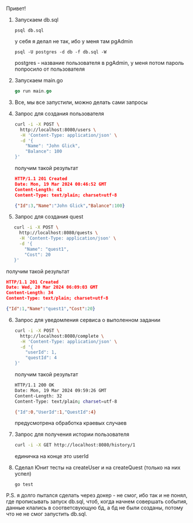 Привет!

1) Запускаем db.sql

   ```pgsql
   psql db.sql
   ```

   у себя я делал не так, ибо у меня там pgAdmin

   ```pgsql
   psql -U postgres -d db -f db.sql -W 
   ```

   postgres - название пользователя в pgAdmin, у меня потом пароль попросило от пользователя
2) Запускаем main.go

   ```go
   go run main.go
   ```
3) Все, мы все запустили, можно делать сами запросы
4) Запрос для создания пользователя

   ```bash
   curl -i -X POST \
     http://localhost:8080/users \
     -H 'Content-Type: application/json' \
     -d '{
       "Name": "John Glick",
       "Balance": 100
   }'
   ```

   получим такой результат

   ```json
   HTTP/1.1 201 Created
   Date: Mon, 19 Mar 2024 00:46:52 GMT
   Content-Length: 41
   Content-Type: text/plain; charset=utf-8

   {"Id":3,"Name":"John Glick","Balance":100}
   ```
5) Запрос для создания quest

```bash
   curl -i -X POST \
     http://localhost:8080/quests \
     -H 'Content-Type: application/json' \
     -d '{
       "Name": "quest1",
       "Cost": 20
   }'
```

   получим такой результат

```json
HTTP/1.1 201 Created
Date: Wed, 20 Mar 2024 06:09:03 GMT
Content-Length: 34
Content-Type: text/plain; charset=utf-8

{"Id":1,"Name":"quest1","Cost":20}
```

6. Запрос для уведомления сервиса о выполенном задании

   ```bash
   curl -i -X POST \
     http://localhost:8080/complete \
     -H 'Content-Type: application/json' \
     -d '{
       "userId": 1,
       "questId": 4
   }'
   ```

   получим такой результат

   ```bash
   HTTP/1.1 200 OK
   Date: Mon, 19 Mar 2024 09:59:26 GMT
   Content-Length: 32
   Content-Type: text/plain; charset=utf-8

   {"Id":0,"UserId":1,"QuestId":4}
   ```

   предусмотрена обработка краевых случаев
7. Запрос для получения истории пользователя

   ```bash
   curl -i -X GET http://localhost:8080/history/1
   ```

   единичка на конце это userId
8. Сделал Юнит тесты на createUser и на createQuest (только на них успел)

   ```
   go test
   ```

P.S. я долго пытался сделать через докер - не смог, ибо так и не понял, где прописывать запуск db.sql, чтоб, когда начнем совершать события, данные клались в соответсвующую бд, а бд не были созданы, потому что не не смог запустить db.sql.
